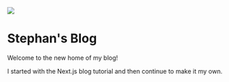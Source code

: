 <img src="https://therealsujitk-vercel-badge.vercel.app/?app=stephan-blog&style=for-the-badge" />

# Stephan's Blog

Welcome to the new home of my blog! 

I started with the Next.js blog tutorial and then continue to make it my own. 

